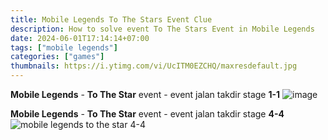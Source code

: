 ```yaml
---
title: Mobile Legends To The Stars Event Clue
description: How to solve event To The Stars Event in Mobile Legends
date: 2024-06-01T17:14:14+07:00
tags: ["mobile legends"]
categories: ["games"]
thumbnails: https://i.ytimg.com/vi/UcITM0EZCHQ/maxresdefault.jpg
---
```


**Mobile Legends** - **To The Star** event - event jalan takdir stage **1-1**
![image](https://github.com/dimaslanjaka/source-posts/assets/12471057/5e64b7ee-cf95-4a60-949e-a4c99bd9251e)

**Mobile Legends** - **To The Star** event - event jalan takdir stage **4-4**
![mobile legends to the star 4-4](https://github.com/dimaslanjaka/source-posts/assets/12471057/e0a4ebfa-7b87-48dc-9770-c6f17e895208)
